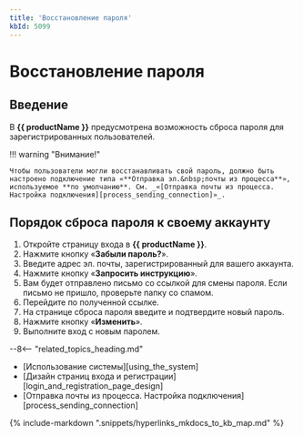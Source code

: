 ```yaml
---
title: 'Восстановление пароля'
kbId: 5099
---
```


# Восстановление пароля

## Введение

В **{{ productName }}** предусмотрена возможность сброса пароля для зарегистрированных пользователей.

!!! warning "Внимание!"

    Чтобы пользователи могли восстанавливать свой пароль, должно быть настроено подключение типа «**Отправка эл.&nbsp;почты из процесса**», используемое **по умолчанию**. См. _«[Отправка почты из процесса. Настройка подключения][process_sending_connection]»_.

## Порядок сброса пароля к своему аккаунту

1. Откройте страницу входа в **{{ productName }}**.
2. Нажмите кнопку «**Забыли пароль?**».
3. Введите адрес эл.&nbsp;почты, зарегистрированный для вашего аккаунта.
4. Нажмите кнопку «**Запросить инструкцию**».
5. Вам будет отправлено письмо со ссылкой для смены пароля. Если письмо не пришло, проверьте папку со спамом.
6. Перейдите по полученной ссылке.
7. На странице сброса пароля введите и подтвердите новый пароль.
8. Нажмите кнопку «**Изменить**».
9. Выполните вход с новым паролем.

<div class="relatedTopics" markdown="block">

--8<-- "related_topics_heading.md"

- [Использование системы][using_the_system]
- [Дизайн страниц входа и регистрации][login_and_registration_page_design]
- [Отправка почты из процесса. Настройка подключения][process_sending_connection]

</div>

{% include-markdown ".snippets/hyperlinks_mkdocs_to_kb_map.md" %}
